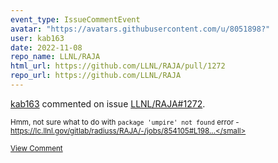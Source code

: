 ```yaml
---
event_type: IssueCommentEvent
avatar: "https://avatars.githubusercontent.com/u/8051898?"
user: kab163
date: 2022-11-08
repo_name: LLNL/RAJA
html_url: https://github.com/LLNL/RAJA/pull/1272
repo_url: https://github.com/LLNL/RAJA
---
```


<a href='https://github.com/kab163' target='_blank'>kab163</a> commented on issue <a href='https://github.com/LLNL/RAJA/pull/1272' target='_blank'>LLNL/RAJA#1272</a>.

<small>Hmm, not sure what to do with `package 'umpire' not found` error - https://lc.llnl.gov/gitlab/radiuss/RAJA/-/jobs/854105#L198...</small>

<a href='https://github.com/LLNL/RAJA/pull/1272' target='_blank'>View Comment</a>